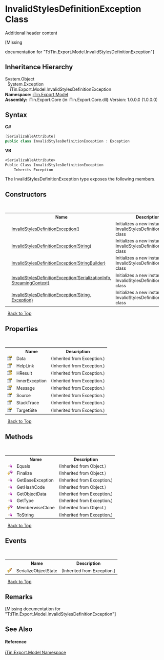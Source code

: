 # InvalidStylesDefinitionException Class
Additional header content 

\[Missing <summary> documentation for "T:iTin.Export.Model.InvalidStylesDefinitionException"\]


## Inheritance Hierarchy
System.Object<br />&nbsp;&nbsp;System.Exception<br />&nbsp;&nbsp;&nbsp;&nbsp;iTin.Export.Model.InvalidStylesDefinitionException<br />
**Namespace:**&nbsp;<a href="ef57ffcc-e95e-b212-5a46-9aa6f5a3511f">iTin.Export.Model</a><br />**Assembly:**&nbsp;iTin.Export.Core (in iTin.Export.Core.dll) Version: 1.0.0.0 (1.0.0.0)

## Syntax

**C#**<br />
``` C#
[SerializableAttribute]
public class InvalidStylesDefinitionException : Exception
```

**VB**<br />
``` VB
<SerializableAttribute>
Public Class InvalidStylesDefinitionException
	Inherits Exception
```

The InvalidStylesDefinitionException type exposes the following members.


## Constructors
&nbsp;<table><tr><th></th><th>Name</th><th>Description</th></tr><tr><td>![Public method](media/pubmethod.gif "Public method")</td><td><a href="1ec8981d-0cd3-7aa9-61a7-35ddb5806ab0">InvalidStylesDefinitionException()</a></td><td>
Initializes a new instance of the InvalidStylesDefinitionException class</td></tr><tr><td>![Public method](media/pubmethod.gif "Public method")</td><td><a href="80a02e21-a459-1e87-5d61-6d578f2a2ac9">InvalidStylesDefinitionException(String)</a></td><td>
Initializes a new instance of the InvalidStylesDefinitionException class</td></tr><tr><td>![Public method](media/pubmethod.gif "Public method")</td><td><a href="3e5df833-2126-9701-b2de-7f20fe421f05">InvalidStylesDefinitionException(StringBuilder)</a></td><td>
Initializes a new instance of the InvalidStylesDefinitionException class</td></tr><tr><td>![Protected method](media/protmethod.gif "Protected method")</td><td><a href="5127bd9b-4a42-b949-5e78-c953dde9ddfd">InvalidStylesDefinitionException(SerializationInfo, StreamingContext)</a></td><td>
Initializes a new instance of the InvalidStylesDefinitionException class</td></tr><tr><td>![Public method](media/pubmethod.gif "Public method")</td><td><a href="1d35dcb1-52d6-dea1-cdf8-b7f5f2a4061c">InvalidStylesDefinitionException(String, Exception)</a></td><td>
Initializes a new instance of the InvalidStylesDefinitionException class</td></tr></table>&nbsp;
<a href="#invalidstylesdefinitionexception-class">Back to Top</a>

## Properties
&nbsp;<table><tr><th></th><th>Name</th><th>Description</th></tr><tr><td>![Public property](media/pubproperty.gif "Public property")</td><td>Data</td><td> (Inherited from Exception.)</td></tr><tr><td>![Public property](media/pubproperty.gif "Public property")</td><td>HelpLink</td><td> (Inherited from Exception.)</td></tr><tr><td>![Protected property](media/protproperty.gif "Protected property")</td><td>HResult</td><td> (Inherited from Exception.)</td></tr><tr><td>![Public property](media/pubproperty.gif "Public property")</td><td>InnerException</td><td> (Inherited from Exception.)</td></tr><tr><td>![Public property](media/pubproperty.gif "Public property")</td><td>Message</td><td> (Inherited from Exception.)</td></tr><tr><td>![Public property](media/pubproperty.gif "Public property")</td><td>Source</td><td> (Inherited from Exception.)</td></tr><tr><td>![Public property](media/pubproperty.gif "Public property")</td><td>StackTrace</td><td> (Inherited from Exception.)</td></tr><tr><td>![Public property](media/pubproperty.gif "Public property")</td><td>TargetSite</td><td> (Inherited from Exception.)</td></tr></table>&nbsp;
<a href="#invalidstylesdefinitionexception-class">Back to Top</a>

## Methods
&nbsp;<table><tr><th></th><th>Name</th><th>Description</th></tr><tr><td>![Public method](media/pubmethod.gif "Public method")</td><td>Equals</td><td> (Inherited from Object.)</td></tr><tr><td>![Protected method](media/protmethod.gif "Protected method")</td><td>Finalize</td><td> (Inherited from Object.)</td></tr><tr><td>![Public method](media/pubmethod.gif "Public method")</td><td>GetBaseException</td><td> (Inherited from Exception.)</td></tr><tr><td>![Public method](media/pubmethod.gif "Public method")</td><td>GetHashCode</td><td> (Inherited from Object.)</td></tr><tr><td>![Public method](media/pubmethod.gif "Public method")</td><td>GetObjectData</td><td> (Inherited from Exception.)</td></tr><tr><td>![Public method](media/pubmethod.gif "Public method")</td><td>GetType</td><td> (Inherited from Exception.)</td></tr><tr><td>![Protected method](media/protmethod.gif "Protected method")</td><td>MemberwiseClone</td><td> (Inherited from Object.)</td></tr><tr><td>![Public method](media/pubmethod.gif "Public method")</td><td>ToString</td><td> (Inherited from Exception.)</td></tr></table>&nbsp;
<a href="#invalidstylesdefinitionexception-class">Back to Top</a>

## Events
&nbsp;<table><tr><th></th><th>Name</th><th>Description</th></tr><tr><td>![Protected event](media/protevent.gif "Protected event")</td><td>SerializeObjectState</td><td> (Inherited from Exception.)</td></tr></table>&nbsp;
<a href="#invalidstylesdefinitionexception-class">Back to Top</a>

## Remarks
\[Missing <remarks> documentation for "T:iTin.Export.Model.InvalidStylesDefinitionException"\]

## See Also


#### Reference
<a href="ef57ffcc-e95e-b212-5a46-9aa6f5a3511f">iTin.Export.Model Namespace</a><br />